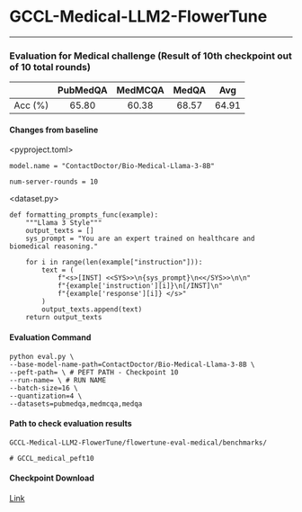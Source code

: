 # GCCL-Medical-LLM2-FlowerTune

---

### Evaluation for Medical challenge (Result of 10th checkpoint out of 10 total rounds)

|        | PubMedQA | MedMCQA | MedQA |  Avg  |
| :-----: | :------: | :-----: | :---: | :---: |
| Acc (%) |  65.80  |  60.38  | 68.57 | 64.91 |

#### Changes from baseline

<pyproject.toml>

`model.name = "ContactDoctor/Bio-Medical-Llama-3-8B"`

`num-server-rounds = 10`

<dataset.py>

```
def formatting_prompts_func(example):
    """Llama 3 Style"""
    output_texts = []
    sys_prompt = "You are an expert trained on healthcare and biomedical reasoning."

    for i in range(len(example["instruction"])):
        text = (
            f"<s>[INST] <<SYS>>\n{sys_prompt}\n<</SYS>>\n\n"
            f"{example['instruction'][i]}\n[/INST]\n"
            f"{example['response'][i]} </s>"
        )
        output_texts.append(text)
    return output_texts
```

#### Evaluation Command

```
python eval.py \
--base-model-name-path=ContactDoctor/Bio-Medical-Llama-3-8B \
--peft-path= \ # PEFT PATH - Checkpoint 10
--run-name= \ # RUN NAME
--batch-size=16 \
--quantization=4 \
--datasets=pubmedqa,medmcqa,medqa
```

#### Path to check evaluation results

```
GCCL-Medical-LLM2-FlowerTune/flowertune-eval-medical/benchmarks/

# GCCL_medical_peft10
```

#### Checkpoint Download

[Link](https://drive.google.com/drive/folders/1Nley5gPpxvtD-eLt8nH4SSLCf_Ap2jHx?usp=sharing)
